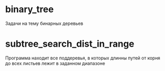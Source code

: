 # binary_tree
Задачи на тему бинарных деревьев

# subtree_search_dist_in_range
Программа находит все поддеревья, в которых длинны путей от корня до всех листьев лежит в заданном диапазоне
